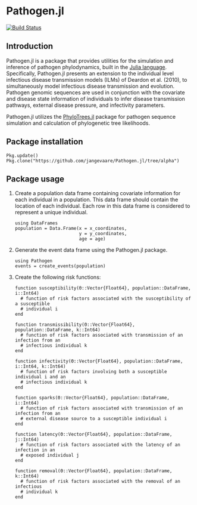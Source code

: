 # Pathogen.jl
[![Build Status](https://travis-ci.org/jangevaare/Pathogen.jl.svg?branch=alpha)](https://travis-ci.org/jangevaare/Pathogen.jl)


## Introduction

Pathogen.jl is a package that provides utilities for the simulation and inference of pathogen phylodynamics, built in the [Julia language](http://julialang.org). Specifically, Pathogen.jl presents an extension to the individual level infectious disease transmission models (ILMs) of Deardon et al. (2010), to simultaneously model infectious disease transmission and evolution. Pathogen genomic sequences are used in conjunction with the covariate and disease state information of individuals to infer disease transmission pathways, external disease pressure, and infectivity parameters.

Pathogen.jl utilizes the [PhyloTrees.jl]("https://github.com/jangevaare/PhyloTrees.jl") package for pathogen sequence simulation and calculation of phylogenetic tree likelihoods.


## Package installation


    Pkg.update()
    Pkg.clone("https://github.com/jangevaare/Pathogen.jl/tree/alpha")



## Package usage

1. Create a population data frame containing covariate information for each individual in a population. This data frame should contain the location of each individual. Each row in this data frame is considered to represent a unique individual.

       using DataFrames
       population = Data.Frame(x = x_coordinates,
                               y = y_coordinates,
                               age = age)

2. Generate the event data frame using the Pathogen.jl package.

       using Pathogen
       events = create_events(population)

3. Create the following risk functions:

       function susceptibility(Θ::Vector{Float64}, population::DataFrame, i::Int64)
         # function of risk factors associated with the susceptibility of a susceptible
         # individual i
       end

       function transmissibility(Θ::Vector{Float64}, population::DataFrame, k::Int64)
         # function of risk factors associated with transmission of an infection from an
         # infectious individual k
       end

       function infectivity(Θ::Vector{Float64}, population::DataFrame, i::Int64, k::Int64)
         # function of risk factors involving both a susceptible individual i and an
         # infectious individual k
       end

       function sparks(Θ::Vector{Float64}, population::DataFrame, i::Int64)
         # function of risk factors associated with transmission of an infection from an
         # external disease source to a susceptible individual i
       end

       function latency(Θ::Vector{Float64}, population::DataFrame, j::Int64)
         # function of risk factors associated with the latency of an infection in an
         # exposed individual j
       end

       function removal(Θ::Vector{Float64}, population::DataFrame, k::Int64)
         # function of risk factors associated with the removal of an infectious
         # individual k
       end

